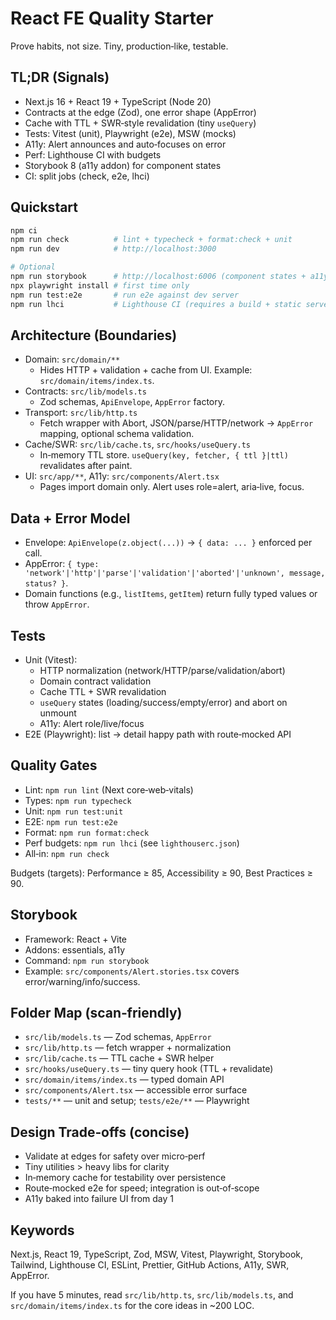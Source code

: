 # React FE Quality Starter

Prove habits, not size. Tiny, production‑like, testable.

## TL;DR (Signals)

- Next.js 16 + React 19 + TypeScript (Node 20)
- Contracts at the edge (Zod), one error shape (AppError)
- Cache with TTL + SWR‑style revalidation (tiny `useQuery`)
- Tests: Vitest (unit), Playwright (e2e), MSW (mocks)
- A11y: Alert announces and auto‑focuses on error
- Perf: Lighthouse CI with budgets
- Storybook 8 (a11y addon) for component states
- CI: split jobs (check, e2e, lhci)

## Quickstart

```bash
npm ci
npm run check          # lint + typecheck + format:check + unit
npm run dev            # http://localhost:3000

# Optional
npm run storybook      # http://localhost:6006 (component states + a11y)
npx playwright install # first time only
npm run test:e2e       # run e2e against dev server
npm run lhci           # Lighthouse CI (requires a build + static serve)
```

## Architecture (Boundaries)

- Domain: `src/domain/**`
  - Hides HTTP + validation + cache from UI. Example: `src/domain/items/index.ts`.
- Contracts: `src/lib/models.ts`
  - Zod schemas, `ApiEnvelope`, `AppError` factory.
- Transport: `src/lib/http.ts`
  - Fetch wrapper with Abort, JSON/parse/HTTP/network → `AppError` mapping, optional schema validation.
- Cache/SWR: `src/lib/cache.ts`, `src/hooks/useQuery.ts`
  - In‑memory TTL store. `useQuery(key, fetcher, { ttl }|ttl)` revalidates after paint.
- UI: `src/app/**`, A11y: `src/components/Alert.tsx`
  - Pages import domain only. Alert uses role=alert, aria‑live, focus.

## Data + Error Model

- Envelope: `ApiEnvelope(z.object(...))` → `{ data: ... }` enforced per call.
- AppError: `{ type: 'network'|'http'|'parse'|'validation'|'aborted'|'unknown', message, status? }`.
- Domain functions (e.g., `listItems`, `getItem`) return fully typed values or throw `AppError`.

## Tests

- Unit (Vitest):
  - HTTP normalization (network/HTTP/parse/validation/abort)
  - Domain contract validation
  - Cache TTL + SWR revalidation
  - `useQuery` states (loading/success/empty/error) and abort on unmount
  - A11y: Alert role/live/focus
- E2E (Playwright): list → detail happy path with route‑mocked API

## Quality Gates

- Lint: `npm run lint` (Next core‑web‑vitals)
- Types: `npm run typecheck`
- Unit: `npm run test:unit`
- E2E: `npm run test:e2e`
- Format: `npm run format:check`
- Perf budgets: `npm run lhci` (see `lighthouserc.json`)
- All‑in: `npm run check`

Budgets (targets): Performance ≥ 85, Accessibility ≥ 90, Best Practices ≥ 90.

## Storybook

- Framework: React + Vite
- Addons: essentials, a11y
- Command: `npm run storybook`
- Example: `src/components/Alert.stories.tsx` covers error/warning/info/success.

## Folder Map (scan‑friendly)

- `src/lib/models.ts` — Zod schemas, `AppError`
- `src/lib/http.ts` — fetch wrapper + normalization
- `src/lib/cache.ts` — TTL cache + SWR helper
- `src/hooks/useQuery.ts` — tiny query hook (TTL + revalidate)
- `src/domain/items/index.ts` — typed domain API
- `src/components/Alert.tsx` — accessible error surface
- `tests/**` — unit and setup; `tests/e2e/**` — Playwright

## Design Trade‑offs (concise)

- Validate at edges for safety over micro‑perf
- Tiny utilities > heavy libs for clarity
- In‑memory cache for testability over persistence
- Route‑mocked e2e for speed; integration is out‑of‑scope
- A11y baked into failure UI from day 1

## Keywords

Next.js, React 19, TypeScript, Zod, MSW, Vitest, Playwright, Storybook, Tailwind, Lighthouse CI, ESLint, Prettier, GitHub Actions, A11y, SWR, AppError.

If you have 5 minutes, read `src/lib/http.ts`, `src/lib/models.ts`, and `src/domain/items/index.ts` for the core ideas in ~200 LOC.

